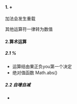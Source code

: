 #### 1. +

加法会发生重载

其他运算符一律转为数值

#### 2.算术运算

##### 2.1 %

* 运算结由果正负you第一个决定
* 绝对值函数 Math.abs\(\)

##### 2.2 自增自减

* 


